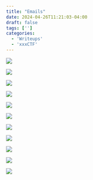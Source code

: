 ```yaml
---
title: "Emails"
date: 2024-04-26T11:21:03-04:00
draft: false
tags: ['']
categories:
  - 'Writeups'
  - 'xxxCTF'
---
```


![](email1.png)

![](email2.png)

![](email3.png)

![](email4.png)

![](email5.png)

![](email6.png)

![](email7.png)

![](photo1.png)

![](photo2.png)

![](photo3.png)

![](photo4.png)
